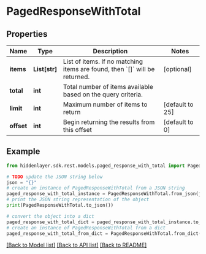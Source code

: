 # PagedResponseWithTotal


## Properties

Name | Type | Description | Notes
------------ | ------------- | ------------- | -------------
**items** | **List[str]** | List of items. If no matching items are found, then &#x60;[]&#x60; will be returned. | [optional] 
**total** | **int** | Total number of items available based on the query criteria. | 
**limit** | **int** | Maximum number of items to return | [default to 25]
**offset** | **int** | Begin returning the results from this offset | [default to 0]

## Example

```python
from hiddenlayer.sdk.rest.models.paged_response_with_total import PagedResponseWithTotal

# TODO update the JSON string below
json = "{}"
# create an instance of PagedResponseWithTotal from a JSON string
paged_response_with_total_instance = PagedResponseWithTotal.from_json(json)
# print the JSON string representation of the object
print(PagedResponseWithTotal.to_json())

# convert the object into a dict
paged_response_with_total_dict = paged_response_with_total_instance.to_dict()
# create an instance of PagedResponseWithTotal from a dict
paged_response_with_total_from_dict = PagedResponseWithTotal.from_dict(paged_response_with_total_dict)
```
[[Back to Model list]](../README.md#documentation-for-models) [[Back to API list]](../README.md#documentation-for-api-endpoints) [[Back to README]](../README.md)



